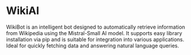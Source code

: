 # WikiAI
WikiBot is an intelligent bot designed to automatically retrieve information from Wikipedia using the Mistral-Small AI model. It supports easy library installation via pip and is suitable for integration into various applications. Ideal for quickly fetching data and answering natural language queries.

